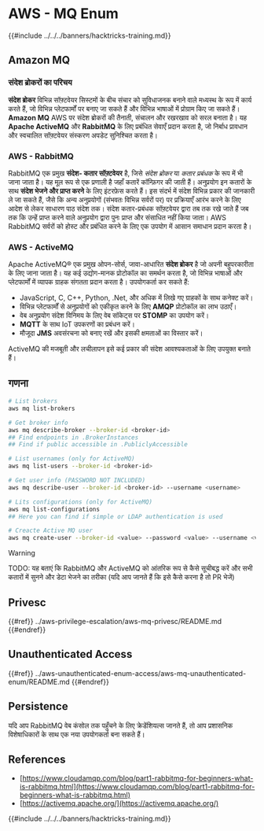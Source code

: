 # AWS - MQ Enum

{{#include ../../../banners/hacktricks-training.md}}

## Amazon MQ

### संदेश ब्रोकरों का परिचय

**संदेश ब्रोकर** विभिन्न सॉफ़्टवेयर सिस्टमों के बीच संचार को सुविधाजनक बनाने वाले मध्यस्थ के रूप में कार्य करते हैं, जो विभिन्न प्लेटफार्मों पर बनाए जा सकते हैं और विभिन्न भाषाओं में प्रोग्राम किए जा सकते हैं। **Amazon MQ** AWS पर संदेश ब्रोकरों की तैनाती, संचालन और रखरखाव को सरल बनाता है। यह **Apache ActiveMQ** और **RabbitMQ** के लिए प्रबंधित सेवाएँ प्रदान करता है, जो निर्बाध प्रावधान और स्वचालित सॉफ़्टवेयर संस्करण अपडेट सुनिश्चित करता है।

### AWS - RabbitMQ

RabbitMQ एक प्रमुख **संदेश- कतार सॉफ़्टवेयर** है, जिसे _संदेश ब्रोकर_ या _कतार प्रबंधक_ के रूप में भी जाना जाता है। यह मूल रूप से एक प्रणाली है जहाँ कतारें कॉन्फ़िगर की जाती हैं। अनुप्रयोग इन कतारों के साथ **संदेश भेजने और प्राप्त करने** के लिए इंटरफ़ेस करते हैं। इस संदर्भ में संदेश विभिन्न प्रकार की जानकारी ले जा सकते हैं, जैसे कि अन्य अनुप्रयोगों (संभवतः विभिन्न सर्वरों पर) पर प्रक्रियाएँ आरंभ करने के लिए आदेश से लेकर साधारण पाठ संदेश तक। संदेश कतार-प्रबंधक सॉफ़्टवेयर द्वारा तब तक रखे जाते हैं जब तक कि उन्हें प्राप्त करने वाले अनुप्रयोग द्वारा पुनः प्राप्त और संसाधित नहीं किया जाता। AWS RabbitMQ सर्वरों को होस्ट और प्रबंधित करने के लिए एक उपयोग में आसान समाधान प्रदान करता है।

### AWS - ActiveMQ

Apache ActiveMQ® एक प्रमुख ओपन-सोर्स, जावा-आधारित **संदेश ब्रोकर** है जो अपनी बहुपरकारीता के लिए जाना जाता है। यह कई उद्योग-मानक प्रोटोकॉल का समर्थन करता है, जो विभिन्न भाषाओं और प्लेटफार्मों में व्यापक ग्राहक संगतता प्रदान करता है। उपयोगकर्ता कर सकते हैं:

- JavaScript, C, C++, Python, .Net, और अधिक में लिखे गए ग्राहकों के साथ कनेक्ट करें।
- विभिन्न प्लेटफार्मों से अनुप्रयोगों को एकीकृत करने के लिए **AMQP** प्रोटोकॉल का लाभ उठाएँ।
- वेब अनुप्रयोग संदेश विनिमय के लिए वेब सॉकेट्स पर **STOMP** का उपयोग करें।
- **MQTT** के साथ IoT उपकरणों का प्रबंधन करें।
- मौजूदा **JMS** अवसंरचना को बनाए रखें और इसकी क्षमताओं का विस्तार करें।

ActiveMQ की मजबूती और लचीलापन इसे कई प्रकार की संदेश आवश्यकताओं के लिए उपयुक्त बनाते हैं।

## गणना
```bash
# List brokers
aws mq list-brokers

# Get broker info
aws mq describe-broker --broker-id <broker-id>
## Find endpoints in .BrokerInstances
## Find if public accessible in .PubliclyAccessible

# List usernames (only for ActiveMQ)
aws mq list-users --broker-id <broker-id>

# Get user info (PASSWORD NOT INCLUDED)
aws mq describe-user --broker-id <broker-id> --username <username>

# Lits configurations (only for ActiveMQ)
aws mq list-configurations
## Here you can find if simple or LDAP authentication is used

# Creacte Active MQ user
aws mq create-user --broker-id <value> --password <value> --username <value> --console-access
```
> [!WARNING]
> TODO: यह बताएं कि RabbitMQ और ActiveMQ को आंतरिक रूप से कैसे सूचीबद्ध करें और सभी कतारों में सुनने और डेटा भेजने का तरीका (यदि आप जानते हैं कि इसे कैसे करना है तो PR भेजें)

## Privesc

{{#ref}}
../aws-privilege-escalation/aws-mq-privesc/README.md
{{#endref}}

## Unauthenticated Access

{{#ref}}
../aws-unauthenticated-enum-access/aws-mq-unauthenticated-enum/README.md
{{#endref}}

## Persistence

यदि आप RabbitMQ वेब कंसोल तक पहुँचने के लिए क्रेडेंशियल्स जानते हैं, तो आप प्रशासनिक विशेषाधिकारों के साथ एक नया उपयोगकर्ता बना सकते हैं।

## References

- [https://www.cloudamqp.com/blog/part1-rabbitmq-for-beginners-what-is-rabbitmq.html](https://www.cloudamqp.com/blog/part1-rabbitmq-for-beginners-what-is-rabbitmq.html)
- [https://activemq.apache.org/](https://activemq.apache.org/)

{{#include ../../../banners/hacktricks-training.md}}
